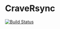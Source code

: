 # CraveRsync

[![Build Status](https://travis-ci.org/IandECrave/CraveRsync.svg?branch=master)](https://travis-ci.org/IandECrave/CraveRsync)
